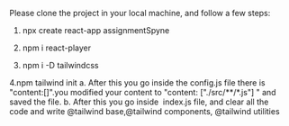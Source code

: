 Please clone the project in your local machine, and follow a few steps:
1. npx create react-app assignmentSpyne
2. npm i react-player

3. npm i -D tailwindcss

4.npm tailwind init
a. After this you go inside the config.js file there is "content:[]".you modified your content to "content: ["./src/**/*.js"] " and saved the file.
b. After this you go inside  index.js file, and clear all the code and write @tailwind base,@tailwind components,
@tailwind utilities
